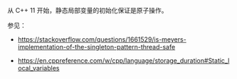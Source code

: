 从 C++ 11 开始，静态局部变量的初始化保证是原子操作。

参见：

- https://stackoverflow.com/questions/1661529/is-meyers-implementation-of-the-singleton-pattern-thread-safe

- https://en.cppreference.com/w/cpp/language/storage_duration#Static_local_variables

